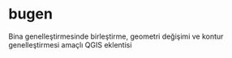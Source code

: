 # bugen
Bina genelleştirmesinde birleştirme, geometri değişimi ve kontur genelleştirmesi amaçlı QGIS eklentisi
